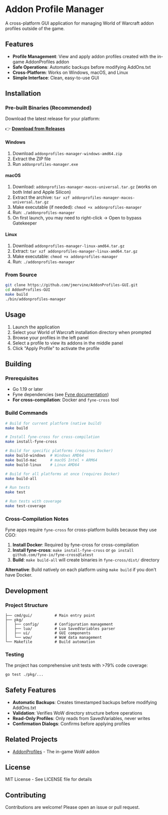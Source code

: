 # Addon Profile Manager

A cross-platform GUI application for managing World of Warcraft addon profiles outside of the game.

## Features

- **Profile Management**: View and apply addon profiles created with the in-game AddonProfiles addon
- **Safe Operations**: Automatic backups before modifying AddOns.txt
- **Cross-Platform**: Works on Windows, macOS, and Linux
- **Simple Interface**: Clean, easy-to-use GUI

## Installation

### Pre-built Binaries (Recommended)

Download the latest release for your platform:

👉 **[Download from Releases](https://github.com/jmervine/AddonProfiles-GUI/releases/latest)**

#### Windows
1. Download `addonprofiles-manager-windows-amd64.zip`
2. Extract the ZIP file
3. Run `addonprofiles-manager.exe`

#### macOS
1. Download: `addonprofiles-manager-macos-universal.tar.gz` (works on both Intel and Apple Silicon)
2. Extract the archive: `tar xzf addonprofiles-manager-macos-universal.tar.gz`
3. Make executable (if needed): `chmod +x addonprofiles-manager`
4. Run: `./addonprofiles-manager`
5. On first launch, you may need to right-click → Open to bypass Gatekeeper

#### Linux
1. Download `addonprofiles-manager-linux-amd64.tar.gz`
2. Extract: `tar xzf addonprofiles-manager-linux-amd64.tar.gz`
3. Make executable: `chmod +x addonprofiles-manager`
4. Run: `./addonprofiles-manager`

### From Source

```bash
git clone https://github.com/jmervine/AddonProfiles-GUI.git
cd AddonProfiles-GUI
make build
./bin/addonprofiles-manager
```

## Usage

1. Launch the application
2. Select your World of Warcraft installation directory when prompted
3. Browse your profiles in the left panel
4. Select a profile to view its addons in the middle panel
5. Click "Apply Profile" to activate the profile

## Building

### Prerequisites

- Go 1.19 or later
- Fyne dependencies (see [Fyne documentation](https://developer.fyne.io/started/))
- **For cross-compilation**: Docker and `fyne-cross` tool

### Build Commands

```bash
# Build for current platform (native build)
make build

# Install fyne-cross for cross-compilation
make install-fyne-cross

# Build for specific platforms (requires Docker)
make build-windows  # Windows AMD64
make build-mac      # macOS Intel + ARM64
make build-linux    # Linux AMD64

# Build for all platforms at once (requires Docker)
make build-all

# Run tests
make test

# Run tests with coverage
make test-coverage
```

### Cross-Compilation Notes

Fyne apps require `fyne-cross` for cross-platform builds because they use CGO:

1. **Install Docker**: Required by fyne-cross for cross-compilation
2. **Install fyne-cross**: `make install-fyne-cross` or `go install github.com/fyne-io/fyne-cross@latest`
3. **Build**: `make build-all` will create binaries in `fyne-cross/dist/` directory

**Alternative**: Build natively on each platform using `make build` if you don't have Docker.

## Development

### Project Structure

```
├── cmd/gui/          # Main entry point
├── pkg/
│   ├── config/       # Configuration management
│   ├── lua/          # Lua SavedVariables parser
│   ├── ui/           # GUI components
│   └── wow/          # WoW data management
└── Makefile          # Build automation
```

### Testing

The project has comprehensive unit tests with >79% code coverage:

```bash
go test ./pkg/...
```

## Safety Features

- **Automatic Backups**: Creates timestamped backups before modifying AddOns.txt
- **Validation**: Verifies WoW directory structure before operations
- **Read-Only Profiles**: Only reads from SavedVariables, never writes
- **Confirmation Dialogs**: Confirms before applying profiles

## Related Projects

- [AddonProfiles](https://github.com/jmervine/AddonProfiles) - The in-game WoW addon

## License

MIT License - See LICENSE file for details

## Contributing

Contributions are welcome! Please open an issue or pull request.


